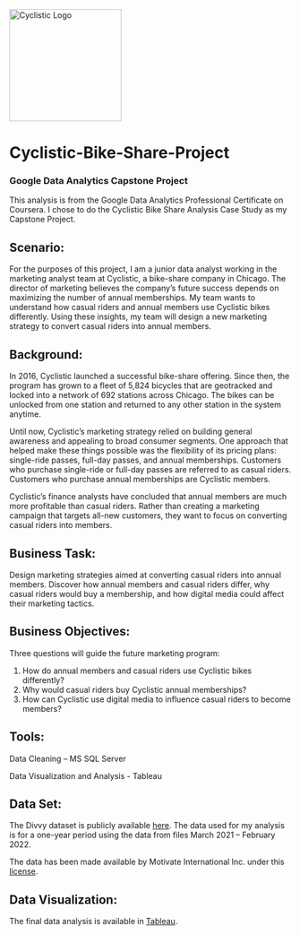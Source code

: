<img src="https://user-images.githubusercontent.com/51356447/169710039-6ebd5d90-f78e-49fe-bf9c-c531ea1f6702.PNG" alt="Cyclistic Logo" width="200"/>


# Cyclistic-Bike-Share-Project
### Google Data Analytics Capstone Project

 
This analysis is from the Google Data Analytics Professional Certificate on Coursera. I chose to do the Cyclistic Bike Share Analysis Case Study as my Capstone Project.

## Scenario:
For the purposes of this project, I am a junior data analyst working in the marketing analyst team at Cyclistic, a bike-share company in Chicago. The director of marketing believes the company’s future success depends on maximizing the number of annual memberships. My team wants to understand how casual riders and annual members use Cyclistic bikes differently. Using these insights, my team will design a new marketing strategy to convert casual riders into annual members. 

## Background:
In 2016, Cyclistic launched a successful bike-share offering. Since then, the program has grown to a fleet of 5,824 bicycles that are geotracked and locked into a network of 692 stations across Chicago. The bikes can be unlocked from one station and returned to any other station in the system anytime.

Until now, Cyclistic’s marketing strategy relied on building general awareness and appealing to broad consumer segments. One approach that helped make these things possible was the flexibility of its pricing plans: single-ride passes, full-day passes, and annual memberships. Customers who purchase single-ride or full-day passes are referred to as casual riders. Customers who purchase annual memberships are Cyclistic members.

Cyclistic’s finance analysts have concluded that annual members are much more profitable than casual riders. Rather than creating a marketing campaign that targets all-new customers, they want to focus on  converting casual riders into members. 

## Business Task:

Design marketing strategies aimed at converting casual riders into annual members. Discover how annual members and casual riders differ, why casual riders would buy a membership, and how digital media could affect their marketing tactics. 

## Business Objectives:

Three questions will guide the future marketing program: 

1.	How do annual members and casual riders use Cyclistic bikes differently? 
2.	Why would casual riders buy Cyclistic annual memberships? 
3.	How can Cyclistic use digital media to influence casual riders to become members?

## Tools:

Data Cleaning – MS SQL Server

Data Visualization and Analysis - Tableau

## Data Set:

The Divvy dataset is publicly available [here](https://divvy-tripdata.s3.amazonaws.com/index.html). The data used for my analysis is for a one-year period using the data from files March 2021 – February 2022.

The data has been made available by Motivate International Inc. under this [license](https://ride.divvybikes.com/data-license-agreement).

## Data Visualization:

The final data analysis is available in [Tableau](https://public.tableau.com/app/profile/ladawn.reid/viz/Dashboard2_16541146419450/Dashboard6).

